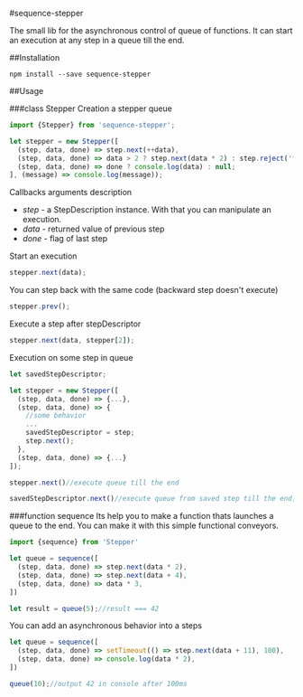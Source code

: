 #sequence-stepper

The small lib for the asynchronous control of queue of functions. It can start an execution at any step in a queue till the end.

##Installation

```console
npm install --save sequence-stepper
```

##Usage

###class Stepper
Creation a stepper queue
```js
import {Stepper} from 'sequence-stepper';

let stepper = new Stepper([
  (step, data, done) => step.next(++data),
  (step, data, done) => data > 2 ? step.next(data * 2) : step.reject('fail'),
  (step, data, done) => done ? console.log(data) : null;
], (message) => console.log(message));
```

Callbacks arguments description
 - _step_ - a StepDescription instance. With that you can manipulate an execution.
 - _data_ - returned value of previous step
 - _done_ - flag of last step

Start an execution
```js
stepper.next(data);
```

You can step back with the same code (backward step doesn't execute)
```js
stepper.prev();
```

Execute a step after stepDescriptor
```js
stepper.next(data, stepper[2]);
```

Execution on some step in queue
```js
let savedStepDescriptor;

let stepper = new Stepper([
  (step, data, done) => {...},
  (step, data, done) => {
    //some behavior
    ...
    savedStepDescriptor = step;
    step.next();
  },
  (step, data, done) => {...}
]);

stepper.next()//execute queue till the end

savedStepDescriptor.next()//execute queue from saved step till the end;
```

###function sequence
Its help you to make a function thats launches a queue to the end. You can make it with this simple functional conveyors.
```js
import {sequence} from 'Stepper'

let queue = sequence([
  (step, data, done) => step.next(data * 2),
  (step, data, done) => step.next(data + 4),
  (step, data, done) => data * 3,
])

let result = queue(5);//result === 42
```

You can add an asynchronous behavior into a steps
```js
let queue = sequence([
  (step, data, done) => setTimeout(() => step.next(data + 11), 100),
  (step, data, done) => console.log(data * 2),
])

queue(10);//output 42 in console after 100ms
```

